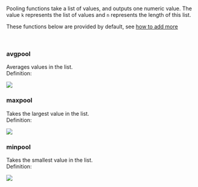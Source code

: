 <br/>

Pooling functions take a list of values, and outputs one numeric value. The value `k` represents the list of values and `n` represents the length of this list.

These functions below are provided by default, see [how to add more](https://github.com/matiasvlevi/Dann/wiki/Adding-custom-pool-functions)

<br/>

### avgpool
Averages values in the list.<br/>
Definition:

<img src="https://latex.codecogs.com/svg.latex?\%20{\color{white} P(k) = \frac{1}{n}\sum_{i=0}^{n} k_i" />

<br/>

### maxpool
Takes the largest value in the list.<br/>
Definition:

<img src="https://latex.codecogs.com/svg.latex?\%20{\color{white} P(k) = max(k)}" />

<br/>

### minpool
Takes the smallest value in the list.<br/>
Definition:

<img src="https://latex.codecogs.com/svg.latex?\%20{\color{white} P(k) = min(k)}" />

<br/><br/>